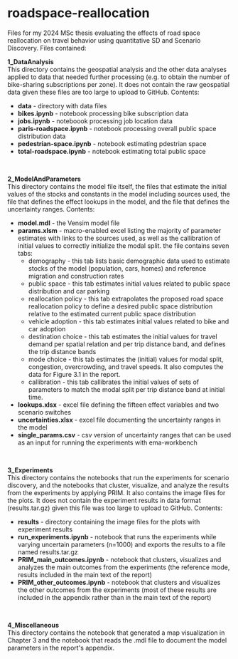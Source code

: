 # roadspace-reallocation
Files for my 2024 MSc thesis evaluating the effects of road space reallocation on travel behavior using quantitative SD and Scenario Discovery. Files contained: <br>

<b>1_DataAnalysis</b> <br>
This directory contains the geospatial analysis and the other data analyses applied to data that needed further processing (e.g. to obtain the number of bike-sharing subscriptions per zone). It does not contain the raw geospatial data given these files are too large to upload to GitHub. Contents:<br>
<ul>
  <li><b>data</b> - directory with data files </li>
  <li><b>bikes.ipynb</b> - notebook processing bike subscription data</li>
  <li><b>jobs.ipynb</b> - noteboook processing job location data</li>
  <li><b>paris-roadspace.ipynb</b> - notebook processing overall public space distribution data</li>
  <li><b>pedestrian-space.ipynb</b> - notebook estimating pdestrian space </li>
  <li><b>total-roadspace.ipynb</b> - notebook estimating total public space</li>
</ul> <br>

<b>2_ModelAndParameters</b> <br>
This directory contains the model file itself, the files that estimate the initial values of the stocks and constants in the model including sources used, the file that defines the effect lookups in the model, and the file that defines the uncertainty ranges. Contents:
<ul>
  <li><b>model.mdl</b> - the Vensim model file</li>
  <li><b>params.xlsm</b> - macro-enabled excel listing the majority of parameter estimates with links to the sources used, as well as the callibration of initial values to correctly initialize the modal split. the file contains seven tabs:
    <ul>
      <li>demography - this tab lists basic demographic data used to estimate stocks of the model (population, cars, homes) and reference migration and construction rates </li>
      <li>public space - this tab estimates initial values related to public space distribution and car parking </li>
      <li>reallocation policy - this tab extrapolates the proposed road space reallocation policy to define a desired public space distribution relative to the estimated current public space distribution  </li>
      <li>vehicle adoption - this tab estimates initial values related to bike and car adoption </li>
      <li>destination choice - this tab estimates the initial values for travel demand per spatial relation and per trip distance band, and defines the trip distance bands </li>
      <li>mode choice - this tab estimates the (initial) values for modal split, congestion, overcrowding, and travel speeds. It also computes the data for Figure 3.1 in the report. </li>
      <li>callibration - this tab callibrates the initial values of sets of parameters to match the modal split per trip distance band at initial time. </li>    
    </ul>
  </li>
  <li><b>lookups.xlsx</b> - excel file defining the fifteen effect variables and two scenario switches</li>
  <li><b>uncertainties.xlsx</b> - excel file documenting the uncertainty ranges in the model</li>
  <li><b>single_params.csv</b> - csv version of uncertainty ranges that can be used as an input for running the experiments with ema-workbench</li>  
</ul><br>

<b>3_Experiments</b> <br>
This directory contains the notebooks that run the experiments for scenario discovery, and the notebooks that cluster, visualize, and analyze the results from the experiments by applying PRIM. It also contains the image files for the plots. It does not contain the experiment results in data format  (results.tar.gz) given this file was too large to upload to GitHub. Contents:
<ul>
  <li><b>results</b> - directory containing the image files for the plots with experiment results</li>
  <li><b>run_experiments.ipynb</b> - notebook that runs the experiments while varying uncertain parameters (n=1000) and exports the results to a file named results.tar.gz</li>
  <li><b>PRIM_main_outcomes.ipynb</b> - notebook that clusters, visualizes and analyzes the main outcomes from the experiments (the reference mode, results included in the main text of the report)</li>
  <li><b>PRIM_other_outcomes.ipynb</b> - notebook that clusters and visualizes the other outcomes from the experiments (most of these results are included in the appendix rather than in the main text of the report)</li>
</ul><br>

<b>4_Miscellaneous</b> <br>
This directory contains the notebook that generated a map visualization in Chapter 3 and the notebook that reads the .mdl file to document the model parameters in the report's appendix.

